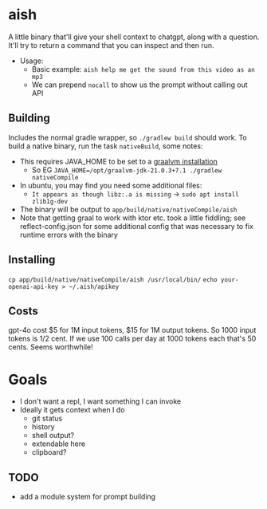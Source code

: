 # aish

A little binary that'll give your shell context to chatgpt, along with a question.
It'll try to return a command that you can inspect and then run. 

- Usage:
  - Basic example: `aish help me get the sound from this video as an mp3`
  - We can prepend `nocall` to show us the prompt without calling out API

## Building
Includes the normal gradle wrapper, so `./gradlew build` should work.
To build a native binary, run the task `nativeBuild`, some notes:
- This requires JAVA_HOME to be set to a [graalvm installation](https://www.graalvm.org/latest/docs/getting-started/)
  - So EG `JAVA_HOME=/opt/graalvm-jdk-21.0.3+7.1 ./gradlew nativeCompile`
- In ubuntu, you may find you need some additional files:
  - `It appears as though libz:.a is missing` -> `sudo apt install zlib1g-dev`
- The binary will be output to `app/build/native/nativeCompile/aish`
- Note that getting graal to work with ktor etc. took a little fiddling; see reflect-config.json 
for some additional config that was necessary to fix runtime errors with the binary

## Installing
`cp app/build/native/nativeCompile/aish /usr/local/bin/`
`echo your-openai-api-key > ~/.aish/apikey`

## Costs
gpt-4o cost $5 for 1M input tokens, $15 for 1M output tokens.
So 1000 input tokens is 1/2 cent.
If we use 100 calls per day at 1000 tokens each that's 50 cents. Seems worthwhile!


# Goals

- I don't want a repl, I want something I can invoke
- Ideally it gets context when I do
  - git status
  - history
  - shell output?
  - extendable here
  - clipboard?


## TODO
- add a module system for prompt building
